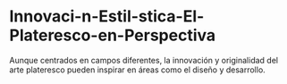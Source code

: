 # Innovaci-n-Estil-stica-El-Plateresco-en-Perspectiva
Aunque centrados en campos diferentes, la innovación y originalidad del arte plateresco pueden inspirar en áreas como el diseño y desarrollo.
